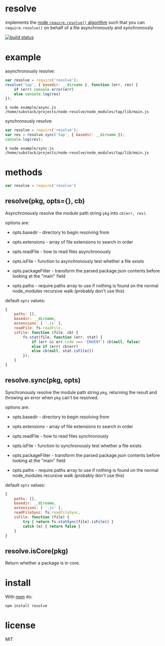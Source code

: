 # resolve

implements the [node `require.resolve()`
algorithm](http://nodejs.org/docs/v0.4.8/api/all.html#all_Together...)
such that you can `require.resolve()` on behalf of a file asynchronously and
synchronously

[![build status](https://secure.travis-ci.org/substack/node-resolve.png)](http://travis-ci.org/substack/node-resolve)

# example

asynchronously resolve:

``` js
var resolve = require('resolve');
resolve('tap', { basedir: __dirname }, function (err, res) {
    if (err) console.error(err)
    else console.log(res)
});
```

```
$ node example/async.js
/home/substack/projects/node-resolve/node_modules/tap/lib/main.js
```

synchronously resolve:

``` js
var resolve = require('resolve');
var res = resolve.sync('tap', { basedir: __dirname });
console.log(res);
```

```
$ node example/sync.js
/home/substack/projects/node-resolve/node_modules/tap/lib/main.js
```

# methods

``` js
var resolve = require('resolve')
```

## resolve(pkg, opts={}, cb)

Asynchronously resolve the module path string `pkg` into `cb(err, res)`.

options are:

* opts.basedir - directory to begin resolving from

* opts.extensions - array of file extensions to search in order

* opts.readFile - how to read files asynchronously

* opts.isFile - function to asynchronously test whether a file exists

* opts.packageFilter - transform the parsed package.json contents before looking
at the "main" field

* opts.paths - require.paths array to use if nothing is found on the normal
node_modules recursive walk (probably don't use this)

default `opts` values:

``` javascript
{
    paths: [],
    basedir: __dirname,
    extensions: [ '.js' ],
    readFile: fs.readFile,
    isFile: function (file, cb) {
        fs.stat(file, function (err, stat) {
            if (err && err.code === 'ENOENT') cb(null, false)
            else if (err) cb(err)
            else cb(null, stat.isFile())
        });
    }
}
```

## resolve.sync(pkg, opts)

Synchronously resolve the module path string `pkg`, returning the result and
throwing an error when `pkg` can't be resolved.

options are:

* opts.basedir - directory to begin resolving from

* opts.extensions - array of file extensions to search in order

* opts.readFile - how to read files synchronously

* opts.isFile - function to synchronously test whether a file exists

* opts.packageFilter - transform the parsed package.json contents before looking
at the "main" field

* opts.paths - require.paths array to use if nothing is found on the normal
node_modules recursive walk (probably don't use this)

default `opts` values:

``` javascript
{
    paths: [],
    basedir: __dirname,
    extensions: [ '.js' ],
    readFileSync: fs.readFileSync,
    isFile: function (file) {
        try { return fs.statSync(file).isFile() }
        catch (e) { return false }
    }
}
````

## resolve.isCore(pkg)

Return whether a package is in core.

# install

With [npm](https://npmjs.org) do:

```
npm install resolve
```

# license

MIT
